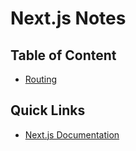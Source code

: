 # Next.js Notes

## Table of Content
- [Routing](Routing.md)

## Quick Links
- [Next.js Documentation](https://nextjs.org/docs)
